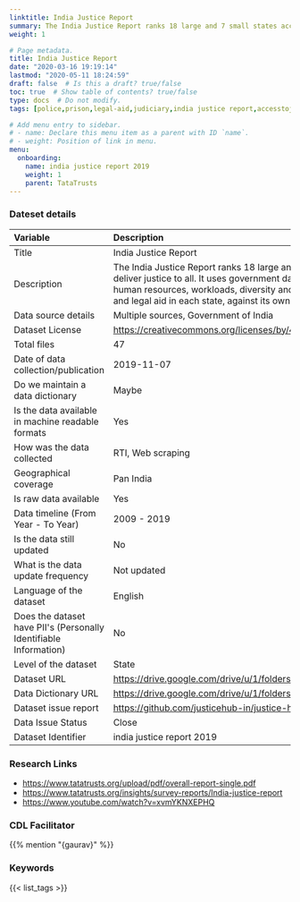 ```yaml
---
linktitle: India Justice Report
summary: The India Justice Report ranks 18 large and 7 small states according to their capacity to deliver justice to all. It uses government data to assess the budgets, infrastructure, human resources, workloads, diversity and 5 year trends of police, prisons, judiciary and legal aid in each state, against its own declared standards.
weight: 1

# Page metadata.
title: India Justice Report
date: "2020-03-16 19:19:14"
lastmod: "2020-05-11 18:24:59"
draft: false  # Is this a draft? true/false
toc: true  # Show table of contents? true/false
type: docs  # Do not modify.
tags: [police,prison,legal-aid,judiciary,india justice report,accesstojustice,human resources,trends]

# Add menu entry to sidebar.
# - name: Declare this menu item as a parent with ID `name`.
# - weight: Position of link in menu.
menu:
  onboarding:
    name: india justice report 2019
    weight: 1
    parent: TataTrusts
---
```

### Dateset details
|Variable                                                          |Description                                                                                                                                                                                                                                                                                                                             |
|:-----------------------------------------------------------------|:---------------------------------------------------------------------------------------------------------------------------------------------------------------------------------------------------------------------------------------------------------------------------------------------------------------------------------------|
|Title                                                             |India Justice Report                                                                                                                                                                                                                                                                                                                    |
|Description                                                       |The India Justice Report ranks 18 large and 7 small states according to their capacity to deliver justice to all. It uses government data to assess the budgets, infrastructure, human resources, workloads, diversity and 5 year trends of police, prisons, judiciary and legal aid in each state, against its own declared standards. |
|Data source details                                               |Multiple sources, Government of India                                                                                                                                                                                                                                                                                                   |
|Dataset License                                                   |https://creativecommons.org/licenses/by/4.0/                                                                                                                                                                                                                                                                                            |
|Total files                                                       |47                                                                                                                                                                                                                                                                                                                                      |
|Date of data collection/publication                               |2019-11-07                                                                                                                                                                                                                                                                                                                              |
|Do we maintain a data dictionary                                  |Maybe                                                                                                                                                                                                                                                                                                                                   |
|Is the data available in machine readable formats                 |Yes                                                                                                                                                                                                                                                                                                                                     |
|How was the data collected                                        |RTI, Web scraping                                                                                                                                                                                                                                                                                                                       |
|Geographical coverage                                             |Pan India                                                                                                                                                                                                                                                                                                                               |
|Is raw data available                                             |Yes                                                                                                                                                                                                                                                                                                                                     |
|Data timeline (From Year - To Year)                               |2009 - 2019                                                                                                                                                                                                                                                                                                                             |
|Is the data still updated                                         |No                                                                                                                                                                                                                                                                                                                                      |
|What is the data update frequency                                 |Not updated                                                                                                                                                                                                                                                                                                                             |
|Language of the dataset                                           |English                                                                                                                                                                                                                                                                                                                                 |
|Does the dataset have PII's (Personally Identifiable Information) |No                                                                                                                                                                                                                                                                                                                                      |
|Level of the dataset                                              |State                                                                                                                                                                                                                                                                                                                                   |
|Dataset URL                                                       |https://drive.google.com/drive/u/1/folders/1P5ianD56h0MqT531RemmK4LNkHQjWfBU                                                                                                                                                                                                                                                            |
|Data Dictionary URL                                               |https://drive.google.com/drive/u/1/folders/1P5ianD56h0MqT531RemmK4LNkHQjWfBU                                                                                                                                                                                                                                                            |
|Dataset issue report                                              |https://github.com/justicehub-in/justice-hub-docs/issues/17                                                                                                                                                                                                                                                                             |
|Data Issue Status                                                 |Close                                                                                                                                                                                                                                                                                                                                   |
|Dataset Identifier                                                |india justice report 2019                                                                                                                                                                                                                                                                                                               |
### Research Links
* https://www.tatatrusts.org/upload/pdf/overall-report-single.pdf
* https://www.tatatrusts.org/insights/survey-reports/India-justice-report
* https://www.youtube.com/watch?v=xvmYKNXEPHQ


### CDL Facilitator
{{% mention "{gaurav}" %}}
### Keywords
{{< list_tags >}}
